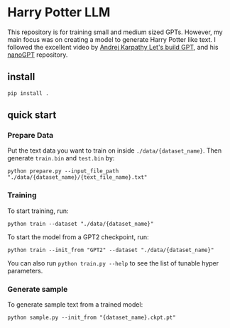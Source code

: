 # Harry Potter LLM

This repository is for training small and medium sized GPTs. However, my main focus was on creating a model to generate Harry Potter like text. I followed the excellent video by [Andrej Karpathy Let's build GPT](https://www.youtube.com/watch?v=kCc8FmEb1nY), and his [nanoGPT](https://github.com/karpathy/nanoGPT) repository.


## install
```
pip install .
```

## quick start

### Prepare Data
Put the text data you want to train on inside `./data/{dataset_name}`. Then generate `train.bin` and `test.bin` by:
```
python prepare.py --input_file_path "./data/{dataset_name}/{text_file_name}.txt"
```

### Training
To start training, run:
```
python train --dataset "./data/{dataset_name}"
```

To start the model from a GPT2 checkpoint, run:
```
python train --init_from "GPT2" --dataset "./data/{dataset_name}"
```

You can also run `python train.py --help` to see the list of tunable hyper parameters.


### Generate sample
To generate sample text from a trained model:
```
python sample.py --init_from "{dataset_name}.ckpt.pt"
```

